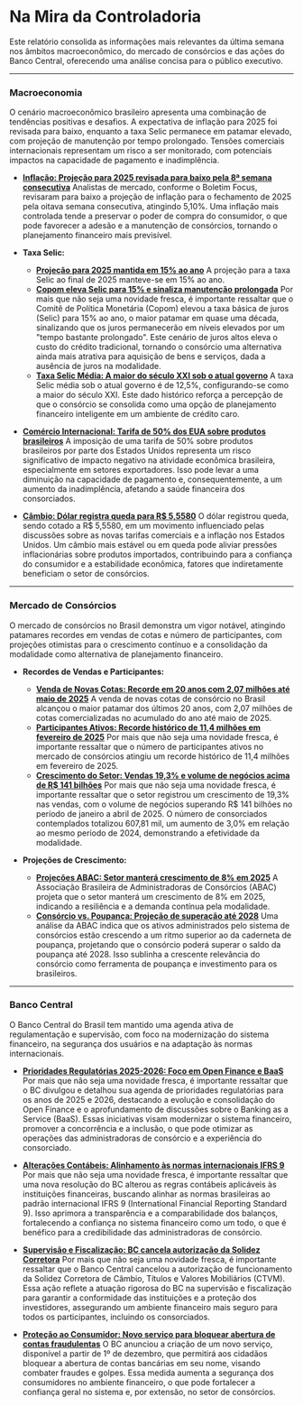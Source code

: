 # Na Mira da Controladoria

Este relatório consolida as informações mais relevantes da última semana nos âmbitos macroeconômico, do mercado de consórcios e das ações do Banco Central, oferecendo uma análise concisa para o público executivo.

---

### Macroeconomia

O cenário macroeconômico brasileiro apresenta uma combinação de tendências positivas e desafios. A expectativa de inflação para 2025 foi revisada para baixo, enquanto a taxa Selic permanece em patamar elevado, com projeção de manutenção por tempo prolongado. Tensões comerciais internacionais representam um risco a ser monitorado, com potenciais impactos na capacidade de pagamento e inadimplência.

*   **[Inflação: Projeção para 2025 revisada para baixo pela 8ª semana consecutiva](https://g1.globo.com/economia/noticia/2025/07/21/boletim-focus-analistas-do-mercado-baixam-estimativa-de-inflacao-em-2025-pela-8a-semana-seguida-para-510percent.ghtml)**
    Analistas de mercado, conforme o Boletim Focus, revisaram para baixo a projeção de inflação para o fechamento de 2025 pela oitava semana consecutiva, atingindo 5,10%. Uma inflação mais controlada tende a preservar o poder de compra do consumidor, o que pode favorecer a adesão e a manutenção de consórcios, tornando o planejamento financeiro mais previsível.

*   **Taxa Selic:**
    *   **[Projeção para 2025 mantida em 15% ao ano](https://g1.globo.com/economia/noticia/2025/07/21/boletim-focus-analistas-do-mercado-baixam-estimativa-de-inflacao-em-2025-pela-8a-semana-seguida-para-510percent.ghtml)**
        A projeção para a taxa Selic ao final de 2025 manteve-se em 15% ao ano.
    *   **[Copom eleva Selic para 15% e sinaliza manutenção prolongada](https://g1.globo.com/economia/noticia/2025/06/19/copom-crava-selic-em-15percent-e-juros-mais-altos-por-tempo-bastante-prolongado-veja-recados.ghtml)**
        Por mais que não seja uma novidade fresca, é importante ressaltar que o Comitê de Política Monetária (Copom) elevou a taxa básica de juros (Selic) para 15% ao ano, o maior patamar em quase uma década, sinalizando que os juros permanecerão em níveis elevados por um "tempo bastante prolongado". Este cenário de juros altos eleva o custo do crédito tradicional, tornando o consórcio uma alternativa ainda mais atrativa para aquisição de bens e serviços, dada a ausência de juros na modalidade.
    *   **[Taxa Selic Média: A maior do século XXI sob o atual governo](https://www.cnnbrasil.com.br/economia/macroeconomia/taxa-de-juros-media-sob-governos-do-presidente-lula-e-a-maior-do-seculo-xxi/)**
        A taxa Selic média sob o atual governo é de 12,5%, configurando-se como a maior do século XXI. Este dado histórico reforça a percepção de que o consórcio se consolida como uma opção de planejamento financeiro inteligente em um ambiente de crédito caro.

*   **[Comércio Internacional: Tarifa de 50% dos EUA sobre produtos brasileiros](https://g1.globo.com/economia/noticia/2025/07/11/quem-paga-a-conta-da-nova-tarifa-de-trump.ghtml)**
    A imposição de uma tarifa de 50% sobre produtos brasileiros por parte dos Estados Unidos representa um risco significativo de impacto negativo na atividade econômica brasileira, especialmente em setores exportadores. Isso pode levar a uma diminuição na capacidade de pagamento e, consequentemente, a um aumento da inadimplência, afetando a saúde financeira dos consorciados.

*   **[Câmbio: Dólar registra queda para R$ 5,5580](https://g1.globo.com/economia/noticia/2025/07/15/dolar-ibovespa.ghtml)**
    O dólar registrou queda, sendo cotado a R$ 5,5580, em um movimento influenciado pelas discussões sobre as novas tarifas comerciais e a inflação nos Estados Unidos. Um câmbio mais estável ou em queda pode aliviar pressões inflacionárias sobre produtos importados, contribuindo para a confiança do consumidor e a estabilidade econômica, fatores que indiretamente beneficiam o setor de consórcios.

---

### Mercado de Consórcios

O mercado de consórcios no Brasil demonstra um vigor notável, atingindo patamares recordes em vendas de cotas e número de participantes, com projeções otimistas para o crescimento contínuo e a consolidação da modalidade como alternativa de planejamento financeiro.

*   **Recordes de Vendas e Participantes:**
    *   **[Venda de Novas Cotas: Recorde em 20 anos com 2,07 milhões até maio de 2025](https://www.cnnbrasil.com.br/economia/macroeconomia/venda-de-consorcios-no-brasil-atinge-maior-patamar-em-20-anos-diz-abac/)**
        A venda de novas cotas de consórcio no Brasil alcançou o maior patamar dos últimos 20 anos, com 2,07 milhões de cotas comercializadas no acumulado do ano até maio de 2025.
    *   **[Participantes Ativos: Recorde histórico de 11,4 milhões em fevereiro de 2025](https://valor.globo.com/patrocinado/dino/noticia/2025/05/13/consorcio-atinge-recorde-de-114-milhoes-de-participantes.ghtml)**
        Por mais que não seja uma novidade fresca, é importante ressaltar que o número de participantes ativos no mercado de consórcios atingiu um recorde histórico de 11,4 milhões em fevereiro de 2025.
    *   **[Crescimento do Setor: Vendas 19,3% e volume de negócios acima de R$ 141 bilhões](https://valor.globo.com/patrocinado/dino/noticia/2025/05/29/consorcio-vendas-crescem-193-e-negocios-superam-r-141-bi.ghtml)**
        Por mais que não seja uma novidade fresca, é importante ressaltar que o setor registrou um crescimento de 19,3% nas vendas, com o volume de negócios superando R$ 141 bilhões no período de janeiro a abril de 2025. O número de consorciados contemplados totalizou 607,81 mil, um aumento de 3,0% em relação ao mesmo período de 2024, demonstrando a efetividade da modalidade.

*   **Projeções de Crescimento:**
    *   **[Projeções ABAC: Setor manterá crescimento de 8% em 2025](https://www.cnnbrasil.com.br/economia/mercado/consorcios-esperam-manter-crescimento-de-8-em-2025-diz-associacao/)**
        A Associação Brasileira de Administradoras de Consórcios (ABAC) projeta que o setor manterá um crescimento de 8% em 2025, indicando a resiliência e a demanda contínua pela modalidade.
    *   **[Consórcio vs. Poupança: Projeção de superação até 2028](https://blog.abac.org.br/drops-de-mercado/consorcio-pode-superar-caderneta-poupanca-ate-2028)**
        Uma análise da ABAC indica que os ativos administrados pelo sistema de consórcios estão crescendo a um ritmo superior ao da caderneta de poupança, projetando que o consórcio poderá superar o saldo da poupança até 2028. Isso sublinha a crescente relevância do consórcio como ferramenta de poupança e investimento para os brasileiros.

---

### Banco Central

O Banco Central do Brasil tem mantido uma agenda ativa de regulamentação e supervisão, com foco na modernização do sistema financeiro, na segurança dos usuários e na adaptação às normas internacionais.

*   **[Prioridades Regulatórias 2025-2026: Foco em Open Finance e BaaS](https://valor.globo.com/financas/noticia/2025/04/24/confira-a-lista-completa-de-prioridades-regulatrias-do-bc-para-2025-e-2026.ghtml)**
    Por mais que não seja uma novidade fresca, é importante ressaltar que o BC divulgou e detalhou sua agenda de prioridades regulatórias para os anos de 2025 e 2026, destacando a evolução e consolidação do Open Finance e o aprofundamento de discussões sobre o Banking as a Service (BaaS). Essas iniciativas visam modernizar o sistema financeiro, promover a concorrência e a inclusão, o que pode otimizar as operações das administradoras de consórcio e a experiência do consorciado.

*   **[Alterações Contábeis: Alinhamento às normas internacionais IFRS 9](https://valor.globo.com/financas/noticia/2025/05/16/entenda-a-resolucao-do-bc-que-alterou-a-contabilizacao-e-impactou-o-balanco-do-bb.ghtml)**
    Por mais que não seja uma novidade fresca, é importante ressaltar que uma nova resolução do BC alterou as regras contábeis aplicáveis às instituições financeiras, buscando alinhar as normas brasileiras ao padrão internacional IFRS 9 (International Financial Reporting Standard 9). Isso aprimora a transparência e a comparabilidade dos balanços, fortalecendo a confiança no sistema financeiro como um todo, o que é benéfico para a credibilidade das administradoras de consórcio.

*   **[Supervisão e Fiscalização: BC cancela autorização da Solidez Corretora](https://valor.globo.com/financas/noticia/2025/06/30/bc-cancela-autorizao-de-funcionamento-da-corretora-solidez.ghtml)**
    Por mais que não seja uma novidade fresca, é importante ressaltar que o Banco Central cancelou a autorização de funcionamento da Solidez Corretora de Câmbio, Títulos e Valores Mobiliários (CTVM). Essa ação reflete a atuação rigorosa do BC na supervisão e fiscalização para garantir a conformidade das instituições e a proteção dos investidores, assegurando um ambiente financeiro mais seguro para todos os participantes, incluindo os consorciados.

*   **[Proteção ao Consumidor: Novo serviço para bloquear abertura de contas fraudulentas](https://www.estadao.com.br/economia/bc-anuncia-servico-permite-cliente-bloquear-abertura-de-contas-no-seu-nome-banco-fraudulentas-nprei/?srsltid=AfmBOopyZz9Y49Hd-MUs3QNIM0lRh3T1bBc9eB1DA_aTeFIUt2UipQ2A)**
    O BC anunciou a criação de um novo serviço, disponível a partir de 1º de dezembro, que permitirá aos cidadãos bloquear a abertura de contas bancárias em seu nome, visando combater fraudes e golpes. Essa medida aumenta a segurança dos consumidores no ambiente financeiro, o que pode fortalecer a confiança geral no sistema e, por extensão, no setor de consórcios.